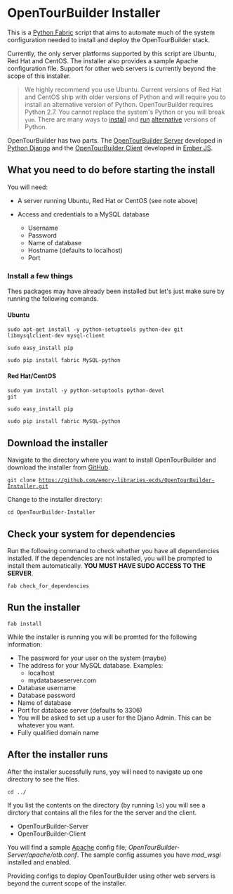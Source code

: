 # OpenTourBuilder Installer
This is a [Python Fabric](http://www.fabfile.org/) script that aims to automate much of the system configuration needed to install and deploy the OpenTourBuilder stack.

Currently, the only server platforms supported by this script are Ubuntu, Red Hat and CentOS. The installer also provides a sample Apache configuration file. Support for other web servers is currently beyond the scope of this installer.
> We highly recommend you use Ubuntu. Current versions of Red Hat and CentOS ship with older versions of Python and will require you to install an alternative version of Python. OpenTourBuilder requires Python 2.7. You cannot replace the system's Python or you will break <code>yum</code>. There are many ways to [install](https://github.com/yyuu/pyenv) and [run](http://developerblog.redhat.com/2013/02/14/setting-up-django-and-python-2-7-on-red-hat-enterprise-6-the-easy-way/) [alternative](https://github.com/h2oai/h2o-2/wiki/Installing-python-2.7-on-centos-6.3.-Follow-this-sequence-exactly-for-centos-machine-only) versions of Python.

OpenTourBuilder has two parts. The [OpenTourBuilder Server](https://github.com/emory-libraries-ecds/OpenTourBuilder-Server) developed in [Python Django](https://www.djangoproject.com/) and the [OpenTourBuilder Client](https://github.com/emory-libraries-ecds/OpenTourBuilder-Client) developed in [Ember JS](http://emberjs.com/). 

## What you need to do before starting the install

You will need:

* A server running Ubuntu, Red Hat or CentOS (see note above)

* Access and credentials to a MySQL database
	* Username
	* Password
	* Name of database
	* Hostname (defaults to localhost)
	* Port

### Install a few things
Thes packages may have already been installed but let's just make sure by running the following comands.
#### Ubuntu
<code>sudo apt-get install -y python-setuptools python-dev git libmysqlclient-dev mysql-client</code>

<code>sudo easy_install pip</code>

<code>sudo pip install fabric MySQL-python</code>

#### Red Hat/CentOS
<code>sudo yum install -y python-setuptools python-devel git</code>

<code>sudo easy_install pip</code>

<code>sudo pip install fabric MySQL-python</code>
	
## Download the installer
Navigate to the directory where you want to install OpenTourBuilder and download the installer from [GitHub](https://github.com/emory-libraries-ecds/OpenTourBuilder-Installer).

<code>git clone https://github.com/emory-libraries-ecds/OpenTourBuilder-Installer.git</code>

Change to the installer directory:

<code>cd OpenTourBuilder-Installer</code>


## Check your system for dependencies
	
Run the following command to check whether you have all dependencies installed. If the dependencies are not installed, you will be prompted to install them automatically. **YOU MUST HAVE SUDO ACCESS TO THE SERVER**.

<code>fab check_for_dependencies</code>

## Run the installer
<code>fab install</code>

While the installer is running you will be promted for the following information:

* The password for your user on the system (maybe)
* The address for your MySQL database. Examples:
	* localhost
	* mydatabaseserver.com
* Database username
* Database password
* Name of database
* Port for database server (defaults to 3306)
* You will be asked to set up a user for the Djano Admin. This can be whatever you want.
* Fully qualified domain name

## After the installer runs
After the installer sucessfully runs, yoy will need to navigate up one directory to see the files.

<code>cd ../</code>

If you list the contents on the directory (by running <code>ls</code>) you will see a dirctory that contains all the files for the the server and the client.

* OpenTourBuilder-Server
* OpenTourBuilder-Client

You will find a sample [Apache](http://httpd.apache.org/) config file; *OpenTourBuilder-Server/apache/otb.conf*. The sample config assumes you have *mod_wsgi* installed and enabled.

Providing configs to deploy OpenTourBuilder using other web servers is beyond the current scope of the installer.





